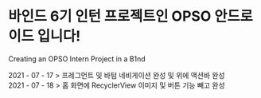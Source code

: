 # 바인드 6기 인턴 프로젝트인 OPSO 안드로이드 입니다!
Creating an OPSO Intern Project in a B1nd 

2021 - 07 - 17 > 프레그먼트 및 바텀 네비게이션 완성 및 위에 액션바 완성 </br>
2021 - 07 - 18 > 홈 화면에 RecyclerView 이미지 및 버튼 기능 빼고 완성
